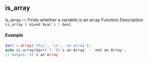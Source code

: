 ## is_array
is_array — Finds whether a variable is an array
Function Description `is_array ( mixed $var ) : bool`
#### Example
``` php
$arr = array('this', 'is', 'an array');
echo is_array($arr) ? 'It's an Array' : 'not an Array';
// output: It's an Array
```
